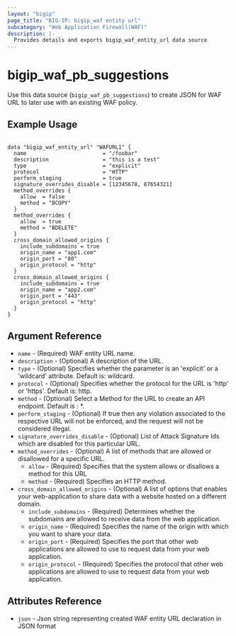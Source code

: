 ```yaml
---
layout: "bigip"
page_title: "BIG-IP: bigip_waf entity url"
subcategory: "Web Application Firewall(WAF)"
description: |-
  Provides details and exports bigip_waf_entity_url data source
---
```


# bigip\_waf\_pb_suggestions

Use this data source (`bigip_waf_pb_suggestions`) to create JSON for WAF URL to later use with an existing WAF policy.


## Example Usage

```hcl

data "bigip_waf_entity_url" "WAFURL1" {
  name                        = "/foobar"
  description                 = "this is a test"
  type                        = "explicit"
  protocol                    = "HTTP"
  perform_staging             = true
  signature_overrides_disable = [12345678, 87654321]
  method_overrides {
    allow  = false
    method = "BCOPY"
  }
  method_overrides {
    allow  = true
    method = "BDELETE"
  }
  cross_domain_allowed_origins {
    include_subdomains = true
    origin_name = "app1.com"
    origin_port = "80"
    origin_protocol = "http"
  }
  cross_domain_allowed_origins {
    include_subdomains = true
    origin_name = "app2.com"
    origin_port = "443"
    origin_protocol = "http"
  }
}

```

## Argument Reference

* `name` - (Required) WAF entity URL name.
* `description` - (Optional) A description of the URL.
* `type` - (Optional) Specifies whether the parameter is an 'explicit' or a 'wildcard' attribute. Default is: wildcard.
* `protocol` - (Optional) Specifies whether the protocol for the URL is 'http' or 'https'. Default is: http.
* `method` - (Optional) Select a Method for the URL to create an API endpoint. Default is : *.
* `perform_staging` - (Optional) If true then any violation associated to the respective URL will not be enforced, and the request will not be considered illegal.
* `signature_overrides_disable` - (Optional) List of Attack Signature Ids which are disabled for this particular URL. 
* `method_overrides` - (Optional) A list of methods that are allowed or disallowed for a specific URL.
  * `allow` - (Required) Specifies that the system allows or disallows a method for this URL
  * `method` - (Required) Specifies an HTTP method.
* `cross_domain_allowed_origins` - (Optional) A list of options that enables your web-application to share data with a website hosted on a
different domain.
  * `include_subdomains` - (Required) Determines whether the subdomains are allowed to receive data from the web application.
  * `origin_name` - (Required) Specifies the name of the origin with which you want to share your data.
  * `origin_port` - (Required) Specifies the port that other web applications are allowed to use to request data from your web application.
  * `origin_protocol` - (Required) Specifies the protocol that other web applications are allowed to use to request data from your web application.


## Attributes Reference

* `json` - Json string representing created WAF entity URL declaration in JSON format

